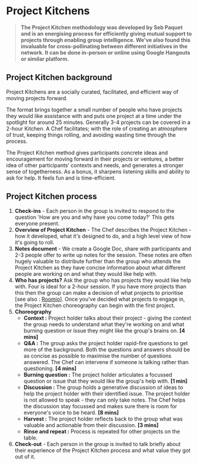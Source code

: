 # Project Kitchens

> **The Project Kitchen methodology was developed by Seb Paquet and is an energising process for efficiently giving mutual support to projects through enabling group intelligence. We've also found this invaluable for cross-pollinating between different initiatives in the network. It can be done in-person or online using Google Hangouts or similar platform.**

## Project Kitchen background

Project Kitchens are a socially curated, facilitated, and efficient way of moving projects forward.

The format brings together a small number of people who have projects they would like assistance with and puts one project at a time under the spotlight for around 25 minutes. Generally 3-4 projects can be covered in a 2-hour Kitchen. A Chef facilitates; with the role of creating an atmosphere of trust, keeping things rolling, and avoiding wasting time through the process.

The Project Kitchen method gives participants concrete ideas and encouragement for moving forward in their projects or ventures, a better idea of other participants’ contexts and needs, and generates a stronger sense of togetherness. As a bonus, it sharpens listening skills and ability to ask for help. It feels fun and is time-efficient.

## Project Kitchen process

1. **Check-ins** - Each person in the group is invited to respond to the question 'How are you and why have you come today?' This gets everyone present.
2. **Overview of Project Kitchen** - The Chef describes the Project Kitchen - how it developed, what it's designed to do, and a high level view of how it's going to roll.
3. **Notes document** - We create a Google Doc, share with participants and 2-3 people offer to write up notes for the session. These notes are often hugely valuable to distribute further than the group who attends the Project Kitchen as they have concise information about what different people are working on and what they would like help with.
4. **Who has projects?** Ask the group who has projects they would like help with. Four is ideal for a 2-hour session. If you have more projects than this then the group can make a decision of what projects to prioritise \[see also : [Roomio](https://github.com/enspiral/handbook/tree/d3234f4c1fe3afc87e5231beeb2d3926aee696d2/guides/insert%20link%20here/README.md)\]. Once you've decided what projects to engage in, the Project Kitchen choreography can begin with the first project.
5. **Choreography**
   * **Context :** Project holder talks about their project - giving the context the group needs to understand what they're working on and what burning question or issue they might like the group's brains on. **\[4 mins\]**
   * **Q&A :** The group asks the project holder rapid-fire questions to get more of the background. Both the questions and answers should be as concise as possible to maximise the number of questions answered. The Chef can intervene if someone is talking rather than questioning. **\[4 mins\]**
   * **Burning question :** The project holder articulates a focussed question or issue that they would like the group's help with. **\[1 min\]**
   * **Discussion :** The group holds a generative discussion of ideas to help the project holder with their identified issue. The project holder is not allowed to speak - they can only take notes. The Chef helps the discussion stay focussed and makes sure there is room for everyone's voice to be heard. **\[8 mins\]**
   * **Harvest :** The project holder reflects back to the group what was valuable and actionable from their discussion. **\[3 mins\]**
   * **Rinse and repeat :** Process is repeated for other projects on the table.
6. **Check-out** - Each person in the group is invited to talk briefly about their experience of the Project Kitchen process and what value they got out of it.

